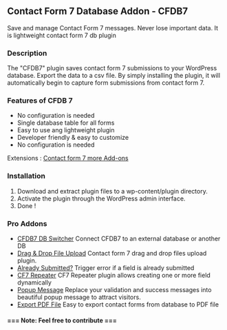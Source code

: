 ## Contact Form 7 Database Addon - CFDB7


Save and manage Contact Form 7 messages. Never lose important data. It is lightweight contact form 7 db plugin


### Description

The "CFDB7" plugin saves contact form 7 submissions to your WordPress database. Export the data to a csv file.
By simply installing the plugin, it will automatically begin to capture form submissions from contact form 7.

### Features of CFDB 7

* No configuration is needed
* Single database table for all forms
* Easy to use ang lightweight plugin
* Developer friendly & easy to customize
* No configuration is needed

 Extensions : [Contact form 7 more Add-ons](https://ciphercoin.com/contact-form-7-database-cfdb7-add-ons/)

### Installation 

1. Download and extract plugin files to a wp-content/plugin directory.
2. Activate the plugin through the WordPress admin interface.
3. Done !

### Pro Addons ###
 * [CFDB7 DB Switcher](https://ciphercoin.com/downloads/cfdb7-database-switcher/)
 	Connect CFDB7 to an external database or another DB
  * [Drag & Drop File Upload](https://ciphercoin.com/downloads/filedrop-contact-form-7/)
 	Contact form 7 drag and drop files upload plugin.
  * [Already Submitted?](https://ciphercoin.com/downloads/cfdb7-unique-field/)
 	Trigger error if a field is already submitted
  * [CF7 Repeater](https://ciphercoin.com/downloads/contact-form-7-field-repeater-download/)
 	CF7 Repeater plugin allows creating one or more field dynamically
  * [Popup Message](https://ciphercoin.com/downloads/cf7-popup-message/)
 	Replace your validation and success messages into beautiful popup message to attract visitors.
  * [Export PDF File](https://ciphercoin.com/downloads/cfdb7-export-pdf-addon/)
 	Easy to export contact forms from database to PDF file
 	 

#### === Note: Feel free to contribute === 

 